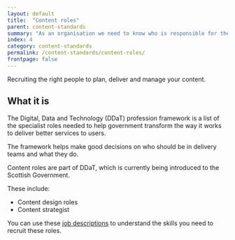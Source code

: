 ```yaml
---
layout: default
title:  "Content roles"
parent: content-standards
summary: "As an organisation we need to know who is responsible for the different elements of content design so we can put the right people in place."
index: 4
category: content-standards
permalink: /content-standards/content-roles/
frontpage: false
---
```


Recruiting the right people to plan, deliver and manage your content.

## What it is

The Digital, Data and Technology (DDaT) profession framework is a list of the specialist roles needed to help government transform the way it works to deliver better services to users.

The framework helps make good decisions on who should be in delivery teams and what they do.

Content roles are part of DDaT, which is currently being introduced to the Scottish Government.

These include:

* Content design roles
* Content strategist

You can use these [job descriptions](https://www.gov.uk/government/collections/digital-data-and-technology-profession-capability-framework) to understand the skills you need to recruit these roles.
